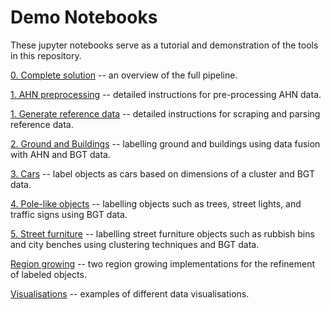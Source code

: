 # Demo Notebooks

These jupyter notebooks serve as a tutorial and demonstration of the tools in this repository.

[0. Complete solution](0.%20Complete%20solution.ipynb) -- an overview of the full pipeline.

[1. AHN preprocessing](1.%20AHN%20preprocessing.ipynb) -- detailed instructions for pre-processing AHN data.

[1. Generate reference data](1.%20Generate%20reference%20data.ipynb) -- detailed instructions for scraping and parsing reference data.

[2. Ground and Buildings](2.%20Ground%20and%20Buildings.ipynb) -- labelling ground and buildings using data fusion with AHN and BGT data.

[3. Cars](3.%20Cars.ipynb) -- label objects as cars based on dimensions of a cluster and BGT data.

[4. Pole-like objects](4.%20Pole-like%20objects.ipynb) -- labelling objects such as trees, street lights, and traffic signs using BGT data.

[5. Street furniture](5.%20Street%20furniture.ipynb) -- labelling street furniture objects such as rubbish bins and city benches using clustering techniques and BGT data.

[Region growing](Region%20growing.ipynb) -- two region growing implementations for the refinement of labeled objects.

[Visualisations](Visualisations.ipynb) -- examples of different data visualisations.
